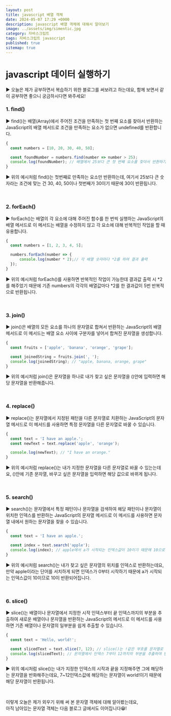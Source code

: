 ```yaml
---
layout: post
title: javascript 배열 객체
date: 2024-05-07 17:29 +0900
description: javascript 배열 객체에 대해서 알아보기
image: ../assets/img/simentic.jpg
category: 자바스크립트
tags: 자바스크립트 javascript
published: true
sitemap: true
---
```


# javascript 데이터 실행하기

▶ 오늘은 제가 공부하면서 복습하기 위한 블로그를 써보려고 하는데요,
함께 보면서 같이 공부하면 좋으니 궁금하시다면 봐주세요!
<br>

###  1. find()

▶ find()는 배열(Array)에서 주어진 조건을 만족하는 첫 번째 요소를 찾아서 반환하는 JavaScript의 배열 메서드로 조건을 만족하는 요소가 없으면 undefined를 반환합니다.
<br>

````javascript
{
  const numbers = [10, 20, 30, 40, 50];

  const foundNumber = numbers.find(number => number > 25);
  console.log(foundNumber); // 배열에서 25보다 큰 첫 번째 요소를 찾아서 반환하기 때문에 30이 나옴
}
````

▶ 위의 예시처럼 find()는 첫번째로 만족하는 요소만 반환하는데, 여기서 25보다 큰 숫자라는 조건에 맞는 건 30, 40, 50이나 첫번째가 30이기 때문에 30이 반환됩니다.

<br>

###  2. forEach()

▶ forEach()는 배열의 각 요소에 대해 주어진 함수를 한 번씩 실행하는 JavaScript의 배열 메서드로
이 메서드는 배열을 수정하지 않고 각 요소에 대해 반복적인 작업을 할 때 유용합니다.
<br>

````javascript
{
  const numbers = [1, 2, 3, 4, 5];

  numbers.forEach(number => {
      console.log(number * 2);// 각 배열 숫자마다 *2를 하여 결과 출력
  });
}
````

▶ 위의 예시처럼 forEach()를 사용하면 반복적인 작업이 가능한데 결과값 출력 시 *2를 해주었기 때문에 기존 numbers의 각각의 배열값마다 *2를 한 결과값이 5번 반복적으로 반환됩니다.

<br>

###  3. join()

▶ join()은 배열의 모든 요소를 하나의 문자열로 합쳐서 반환하는 JavaScript의 배열 메서드로
이 메서드는 배열 요소 사이에 구분자를 넣어서 합쳐진 문자열을 생성합니다.
<br>

````javascript
{
  const fruits = ['apple', 'banana', 'orange', 'grape'];

  const joinedString = fruits.join(', ');
  console.log(joinedString); // "apple, banana, orange, grape"
}
````

▶ 위의 예시처럼 join()은 문자열을 하나로  내가 찾고 싶은 문자열을 ()안에 입력하면 해당 문자열을 반환해줍니다.

<br>

###  4. replace()

▶ replace()는 문자열에서 지정된 패턴을 다른 문자열로 치환하는 JavaScript의 문자열 메서드로 이 메서드를 사용하면 특정 문자열을 다른 문자열로 바꿀 수 있습니다.
<br>

````javascript
{
  const text = 'I have an apple.';
  const newText = text.replace('apple', 'orange');

  console.log(newText); // "I have an orange."
}
````

▶ 위의 예시처럼 replace()는 내가 지정한 문자열을 다른 문자열로 바꿀 수 있는는데요, ()안에 기존 문자열, 바꾸고 싶은 문자열을 입력하면 해당 값으로 바뀌게 됩니다.

<br>

###  5. search()

▶ search()는 문자열에서 특정 패턴이나 문자열을 검색하여 해당 패턴이나 문자열이 위치한 인덱스를 반환하는 JavaScript의 문자열 메서드로 이 메서드를 사용하면 문자열 내에서 원하는 문자열을 찾을 수 있습니다.
<br>

````javascript
{
  const text = 'I have an apple.';

  const index = text.search('apple');
  console.log(index); // apple에서 a가 시작되는 인덱스값이 10이기 때문에 10으로 반환
}
````

▶ 위의 예시처럼 search()는 내가 찾고 싶은 문자열의 위치를 인덱스로 반환하는데요, 만약 apple이라는 단어를 서치하게 되면 인덱스가 0부터 시작하기 때문에 a가 시작되는 인덱스값이 10이므로 10이 반환되어집니다. 

<br>

###  6. slice()

▶ slice()는 배열이나 문자열에서 지정한 시작 인덱스부터 끝 인덱스까지의 부분을 추출하여 새로운 배열이나 문자열을 반환하는 JavaScript의 메서드로
이 메서드를 사용하면 기존 배열이나 문자열의 일부분을 쉽게 추출할 수 있습니다.
<br>

````javascript
{
  const text = 'Hello, world!';

  const slicedText = text.slice(7, 12); // slice()는 !같은 부호를 문자열로 인식O
  console.log(slicedText); // 문자열에서 인덱스 7부터 12까지의 부분을 추출하여 반환하기 때문에 "world!"가 나옴
}
````

▶ 위의 예시처럼 slice()는 내가 지정한 인덱스의 시작과 끝을 지정해주면 그에 해당하는 문자열을 반화해주는데요, 7~12인덱스값에 해당하는 문자열이 world!이기 때문에 해당 문자열이 반환됩니다.

<br>

이렇게 오늘은 제가 외우기 위해 써 본 문자열 객체에 대해 알아봤는데요,<br>
아직 남아있는 문자열 객체는 다음 블로그 글에서도 이어집니다😁!